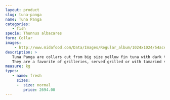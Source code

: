```yaml
---
layout: product
slug: tuna-panga
name: Tuna Panga
categories:
   - fish
specie: Thunnus albacares
form: Collar
images:
    - http://www.midafood.com/Data/Images/Regular_album/1024x1024/54ace214c8414452.jpg
description: >
   Tuna Panga are collars cut from big size yellow fin tuna with dark to medium red meat.
   They are a favorite of grilleries, served grilled or with tamarind soup.
measure: kg
types:
   - name: fresh
     sizes:
     -  size: normal
        price: 2694.00
---
```

